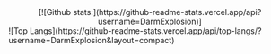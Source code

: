 <div align=center> <div> [![Github stats:](https://github-readme-stats.vercel.app/api?username=DarmExplosion)] </div> </div>
![Top Langs](https://github-readme-stats.vercel.app/api/top-langs/?username=DarmExplosion&layout=compact)
